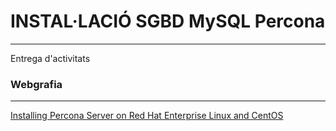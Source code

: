 # INSTAL·LACIÓ SGBD MySQL Percona
***
Entrega d'activitats


### Webgrafia
***
[Installing Percona Server on Red Hat Enterprise Linux and CentOS](https://www.percona.com/doc/percona-server/LATEST/installation/yum_repo.html)
